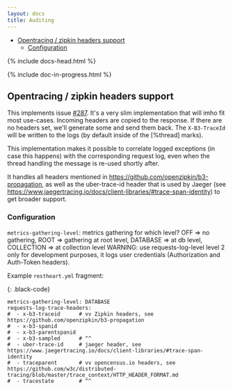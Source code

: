 ```yaml
---
layout: docs
title: Auditing
---
```


<div markdown="1" class="d-none d-xl-block col-xl-2 order-last bd-toc">

- [Opentracing / zipkin headers support](#opentracing--zipkin-headers-support)
    - [Configuration](#configuration)

</div>
<div markdown="1" class="col-12 col-md-9 col-xl-8 py-md-3 bd-content">

{% include docs-head.html %} 

{% include doc-in-progress.html %}

## Opentracing / zipkin headers support

This implements issue [#287](https://github.com/SoftInstigate/restheart/issues/287). It's a very slim implementation that will imho fit most use-cases. Incoming headers are copied to the response. If there are no headers set, we'll generate some and send them back. The `X-B3-TraceId` will be written to the logs (by default inside of the [%thread] marks).

This implementation makes it possible to correlate logged exceptions (in case this happens) with the corresponding request log, even when the thread handling the message is re-used shortly after.

It handles all headers mentioned in https://github.com/openzipkin/b3-propagation, as well as the uber-trace-id header that is used by Jaeger (see https://www.jaegertracing.io/docs/client-libraries/#trace-span-identity) to get broader support.

### Configuration ###

`metrics-gathering-level`: metrics gathering for which level? OFF => no gathering, ROOT => gathering at root level, DATABASE => at db level, COLLECTION => at collection level
WARNING: use requests-log-level level 2 only for development purposes, it logs user credentials (Authorization and Auth-Token headers).

Example `restheart.yml` fragment:

{: .black-code}
```
metrics-gathering-level: DATABASE
requests-log-trace-headers:
#  - x-b3-traceid      # vv Zipkin headers, see https://github.com/openzipkin/b3-propagation
#  - x-b3-spanid
#  - x-b3-parentspanid
#  - x-b3-sampled      # ^^
#  - uber-trace-id     # jaeger header, see https://www.jaegertracing.io/docs/client-libraries/#trace-span-identity
#  - traceparent       # vv opencensus.io headers, see https://github.com/w3c/distributed-tracing/blob/master/trace_context/HTTP_HEADER_FORMAT.md
#  - tracestate        # ^^
```

</div>